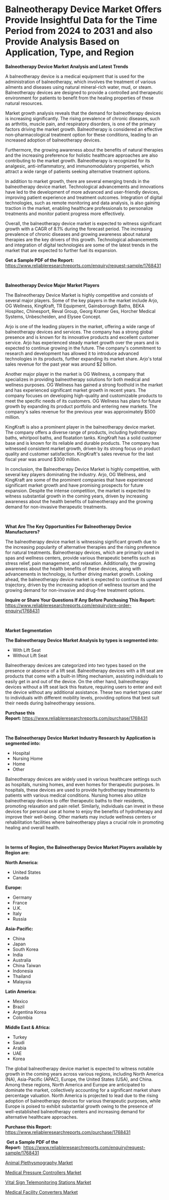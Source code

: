 <p><h1>Balneotherapy Device Market Offers Provide Insightful Data for the Time Period from 2024 to 2031 and also Provide Analysis Based on Application, Type, and Region</h1></p><p><strong>Balneotherapy Device Market Analysis and Latest Trends</strong></p>
<p><p>A balneotherapy device is a medical equipment that is used for the administration of balneotherapy, which involves the treatment of various ailments and diseases using natural mineral-rich water, mud, or steam. Balneotherapy devices are designed to provide a controlled and therapeutic environment for patients to benefit from the healing properties of these natural resources.</p><p>Market growth analysis reveals that the demand for balneotherapy devices is increasing significantly. The rising prevalence of chronic diseases, such as arthritis, muscle pain, and respiratory disorders, is one of the primary factors driving the market growth. Balneotherapy is considered an effective non-pharmacological treatment option for these conditions, leading to an increased adoption of balneotherapy devices.</p><p>Furthermore, the growing awareness about the benefits of natural therapies and the increasing preference for holistic healthcare approaches are also contributing to the market growth. Balneotherapy is recognized for its analgesic, anti-inflammatory, and immunomodulatory properties, which attract a wide range of patients seeking alternative treatment options.</p><p>In addition to market growth, there are several emerging trends in the balneotherapy device market. Technological advancements and innovations have led to the development of more advanced and user-friendly devices, improving patient experience and treatment outcomes. Integration of digital technologies, such as remote monitoring and data analysis, is also gaining traction in the market, enabling healthcare professionals to personalize treatments and monitor patient progress more effectively.</p><p>Overall, the balneotherapy device market is expected to witness significant growth with a CAGR of 8.1% during the forecast period. The increasing prevalence of chronic diseases and growing awareness about natural therapies are the key drivers of this growth. Technological advancements and integration of digital technologies are some of the latest trends in the market that are expected to further fuel its expansion.</p></p>
<p><strong>Get a Sample PDF of the Report:&nbsp;</strong> <a href="https://www.reliableresearchreports.com/enquiry/request-sample/1768431">https://www.reliableresearchreports.com/enquiry/request-sample/1768431</a></p>
<p>&nbsp;</p>
<p><strong>Balneotherapy Device Major Market Players</strong></p>
<p><p>The Balneotherapy Device Market is highly competitive and consists of several major players. Some of the key players in the market include Arjo, OG Wellness, KingKraft, TR Equipment, Gainsborough Baths, BEKA Hospitec, Chinesport, Reval Group, Georg Kramer Ges, Horcher Medical Systems, Unbescheiden, and Elysee Concept.</p><p>Arjo is one of the leading players in the market, offering a wide range of balneotherapy devices and services. The company has a strong global presence and is known for its innovative products and excellent customer service. Arjo has experienced steady market growth over the years and is expected to continue growing in the future. The company's commitment to research and development has allowed it to introduce advanced technologies in its products, further expanding its market share. Arjo's total sales revenue for the past year was around $2 billion.</p><p>Another major player in the market is OG Wellness, a company that specializes in providing balneotherapy solutions for both medical and wellness purposes. OG Wellness has gained a strong foothold in the market and has experienced significant market growth in recent years. The company focuses on developing high-quality and customizable products to meet the specific needs of its customers. OG Wellness has plans for future growth by expanding its product portfolio and entering new markets. The company's sales revenue for the previous year was approximately $500 million.</p><p>KingKraft is also a prominent player in the balneotherapy device market. The company offers a diverse range of products, including hydrotherapy baths, whirlpool baths, and floatation tanks. KingKraft has a solid customer base and is known for its reliable and durable products. The company has witnessed consistent market growth, driven by its strong focus on product quality and customer satisfaction. KingKraft's sales revenue for the last fiscal year was around $300 million.</p><p>In conclusion, the Balneotherapy Device Market is highly competitive, with several key players dominating the industry. Arjo, OG Wellness, and KingKraft are some of the prominent companies that have experienced significant market growth and have promising prospects for future expansion. Despite the intense competition, the market is expected to witness substantial growth in the coming years, driven by increasing awareness about the health benefits of balneotherapy and the growing demand for non-invasive therapeutic treatments.</p></p>
<p>&nbsp;</p>
<p><strong>What Are The Key Opportunities For Balneotherapy Device Manufacturers?</strong></p>
<p><p>The balneotherapy device market is witnessing significant growth due to the increasing popularity of alternative therapies and the rising preference for natural treatments. Balneotherapy devices, which are primarily used in spas and wellness centers, provide various therapeutic benefits such as stress relief, pain management, and relaxation. Additionally, the growing awareness about the health benefits of these devices, along with advancements in technology, is further driving market growth. Looking ahead, the balneotherapy device market is expected to continue its upward trajectory, driven by the increasing adoption of wellness tourism and the growing demand for non-invasive and drug-free treatment options.</p></p>
<p><strong>Inquire or Share Your Questions If Any Before Purchasing This Report:</strong> <a href="https://www.reliableresearchreports.com/enquiry/pre-order-enquiry/1768431">https://www.reliableresearchreports.com/enquiry/pre-order-enquiry/1768431</a></p>
<p>&nbsp;</p>
<p><strong>Market Segmentation</strong></p>
<p><strong>The Balneotherapy Device Market Analysis by types is segmented into:</strong></p>
<p><ul><li>With Lift Seat</li><li>Without Lift Seat</li></ul></p>
<p><p>Balneotherapy devices are categorized into two types based on the presence or absence of a lift seat. Balneotherapy devices with a lift seat are products that come with a built-in lifting mechanism, assisting individuals to easily get in and out of the device. On the other hand, balneotherapy devices without a lift seat lack this feature, requiring users to enter and exit the device without any additional assistance. These two market types cater to individuals with different mobility levels, providing options that best suit their needs during balneotherapy sessions.</p></p>
<p><strong>Purchase this Report:&nbsp;</strong><a href="https://www.reliableresearchreports.com/purchase/1768431">https://www.reliableresearchreports.com/purchase/1768431</a></p>
<p>&nbsp;</p>
<p><strong>The Balneotherapy Device Market Industry Research by Application is segmented into:</strong></p>
<p><ul><li>Hospital</li><li>Nursing Home</li><li>Home</li><li>Other</li></ul></p>
<p><p>Balneotherapy devices are widely used in various healthcare settings such as hospitals, nursing homes, and even homes for therapeutic purposes. In hospitals, these devices are used to provide hydrotherapy treatments to patients with various medical conditions. Nursing homes also utilize balneotherapy devices to offer therapeutic baths to their residents, promoting relaxation and pain relief. Similarly, individuals can invest in these devices for personal use at home to enjoy the benefits of hydrotherapy and improve their well-being. Other markets may include wellness centers or rehabilitation facilities where balneotherapy plays a crucial role in promoting healing and overall health.</p></p>
<p>&nbsp;</p>
<p><strong>In terms of Region, the Balneotherapy Device Market Players available by Region are:</strong></p>
<p>
    <p> <strong> North America: </strong>
        <ul>
            <li>United States</li>
            <li>Canada</li>
        </ul>
        </p> 
    <p> <strong> Europe: </strong>
        <ul>
            <li>Germany</li>
            <li>France</li>
            <li>U.K.</li>
            <li>Italy</li>
            <li>Russia</li>
        </ul>
        </p> 
    <p> <strong> Asia-Pacific: </strong>
        <ul>
            <li>China</li>
            <li>Japan</li>
            <li>South Korea</li>
            <li>India</li>
            <li>Australia</li>
            <li>China Taiwan</li>
            <li>Indonesia</li>
            <li>Thailand</li>
            <li>Malaysia</li>
        </ul>
        </p> 
    <p> <strong> Latin America: </strong>
        <ul>
            <li>Mexico</li>
            <li>Brazil</li>
            <li>Argentina Korea</li>
            <li>Colombia</li>
        </ul>
        </p> 
    <p> <strong> Middle East & Africa: </strong>
        <ul>
            <li>Turkey</li>
            <li>Saudi</li>
            <li>Arabia</li>
            <li>UAE</li>
            <li>Korea</li>
        </ul>
    </p>
    </p>
<p><p>The global balneotherapy device market is expected to witness notable growth in the coming years across various regions, including North America (NA), Asia-Pacific (APAC), Europe, the United States (USA), and China. Among these regions, North America and Europe are anticipated to dominate the market, collectively accounting for a significant market share percentage valuation. North America is projected to lead due to the rising adoption of balneotherapy devices for various therapeutic purposes, while Europe is poised to exhibit substantial growth owing to the presence of well-established balneotherapy centers and increasing demand for alternative healthcare approaches.</p></p>
<p><strong>Purchase this Report: </strong><a href="https://www.reliableresearchreports.com/purchase/1768431">https://www.reliableresearchreports.com/purchase/1768431</a></p>
<p>&nbsp;<strong>Get a Sample PDF of the Report:&nbsp;&nbsp;</strong><a href="https://www.reliableresearchreports.com/enquiry/request-sample/1768431">https://www.reliableresearchreports.com/enquiry/request-sample/1768431</a></p>
<p><strong></strong></p>
<p><p><a href="https://www.linkedin.com/pulse/animal-plethysmography-market-analysis-examines-its-scope-d0hle?trackingId=bGyaUNyaSr%2BtfmahiK7x3Q%3D%3D">Animal Plethysmography Market</a></p><p><a href="https://www.linkedin.com/pulse/medical-pressure-controllers-market-insights-players-forecast-xibxe?trackingId=gaKDFCaFTmOV2Ppyp1rEhQ%3D%3D">Medical Pressure Controllers Market</a></p><p><a href="https://www.linkedin.com/pulse/vital-sign-telemonitoring-stations-market-size-share-4k4he?trackingId=2NMYUhEaRuaWepCabM57%2Bw%3D%3D">Vital Sign Telemonitoring Stations Market</a></p><p><a href="https://www.linkedin.com/pulse/medical-facility-converters-market-research-report-provides-zhs1e?trackingId=j3qJ8JvEQ2CQ3c%2Bw0spMZA%3D%3D">Medical Facility Converters Market</a></p></p>